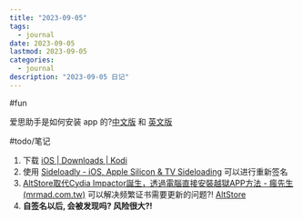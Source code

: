 ```yaml
---
title: "2023-09-05"
tags:
  - journal
date: 2023-09-05
lastmod: 2023-09-05
categories:
  - journal
description: "2023-09-05 日记"
---
```


#fun

爱思助手是如何安装 app 的?[中文版](https://wooyun.js.org/drops/AceDeceiver%E6%88%90%E4%B8%BA%E9%A6%96%E4%B8%AA%E5%8F%AF%E5%88%A9%E7%94%A8%E8%8B%B9%E6%9E%9CDRM%E8%AE%BE%E8%AE%A1%E6%BC%8F%E6%B4%9E%E6%84%9F%E6%9F%93iOS%E8%AE%BE%E5%A4%87%E7%9A%84%E6%9C%A8%E9%A9%AC.html) 和 [英文版](https://unit42.paloaltonetworks.com/acedeceiver-first-ios-trojan-exploiting-apple-drm-design-flaws-to-infect-any-ios-device/)

#todo/笔记

1. 下载 [iOS | Downloads | Kodi](https://kodi.tv/download/ios/)
2. 使用 [Sideloadly - iOS, Apple Silicon & TV Sideloading](https://sideloadly.io/) 可以进行重新签名
3. [AltStore取代Cydia Impactor誕生，透過電腦直接安裝越獄APP方法 - 瘋先生 (mrmad.com.tw)](https://mrmad.com.tw/altstore) 可以解决频繁证书需要更新的问题?! [AltStore](https://altstore.io/#Downloads)
4. **自签名以后, 会被发现吗? 风险很大?!**
